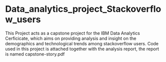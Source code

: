 # Data_analytics_project_Stackoverflow_users
This Project acts as a capstone project for the IBM Data Analytics Cerficicate, which aims on providing analysis and insight on the demographics and technological trends among stackoverflow users.
Code used in this project is attached together with the analysis report, the report is named capstone-story.pdf
